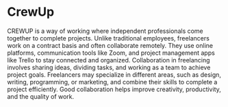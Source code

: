 # CrewUp
CREWUP is a way of working where independent professionals come together to complete projects. Unlike traditional employees, freelancers work on a contract basis and often collaborate remotely. They use online platforms, communication tools like Zoom, and project management apps like Trello to stay connected and organized. 
Collaboration in freelancing involves sharing ideas, dividing tasks, and working as a team to achieve project goals. Freelancers may specialize in different areas, such as design, writing, programming, or marketing, and combine their skills to complete a project efficiently. Good collaboration helps improve creativity, productivity, and the quality of work.
